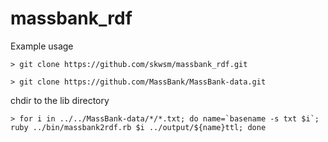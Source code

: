 # massbank_rdf

Example usage

```
> git clone https://github.com/skwsm/massbank_rdf.git

> git clone https://github.com/MassBank/MassBank-data.git
```

chdir to the lib directory

```
> for i in ../../MassBank-data/*/*.txt; do name=`basename -s txt $i`; ruby ../bin/massbank2rdf.rb $i ../output/${name}ttl; done
```

